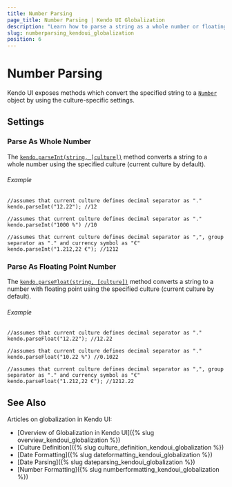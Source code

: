 ```yaml
---
title: Number Parsing
page_title: Number Parsing | Kendo UI Globalization
description: "Learn how to parse a string as a whole number or floating point number in Kendo UI by using the specified culture."
slug: numberparsing_kendoui_globalization
position: 6
---
```


# Number Parsing

Kendo UI exposes methods which convert the specified string to a [`Number`](https://developer.mozilla.org/en/JavaScript/Reference/Global_Objects/Number) object by using the culture-specific settings.

## Settings

### Parse As Whole Number

The [`kendo.parseInt(string, [culture])`](/api/framework/kendo#parseInt) method converts a string to a whole number using the specified culture (current culture by default).

###### Example

    //assumes that current culture defines decimal separator as "."
    kendo.parseInt("12.22"); //12

    //assumes that current culture defines decimal separator as "."
    kendo.parseInt("1000 %") //10

    //assumes that current culture defines decimal separator as ",", group separator as "." and currency symbol as "€"
    kendo.parseInt("1.212,22 €"); //1212

### Parse As Floating Point Number

The [`kendo.parseFloat(string, [culture])`](/api/framework/kendo#parseInt) method converts a string to a number with floating point using the specified culture (current culture by default).

###### Example

    //assumes that current culture defines decimal separator as "."
    kendo.parseFloat("12.22"); //12.22

    //assumes that current culture defines decimal separator as "."
    kendo.parseFloat("10.22 %") //0.1022

    //assumes that current culture defines decimal separator as ",", group separator as "." and currency symbol as "€"
    kendo.parseFloat("1.212,22 €"); //1212.22

## See Also

Articles on globalization in Kendo UI:

* [Overview of Globalization in Kendo UI]({% slug overview_kendoui_globalization %})
* [Culture Definition]({% slug culture_definition_kendoui_globalization %})
* [Date Formatting]({% slug dateformatting_kendoui_globalization %})
* [Date Parsing]({% slug dateparsing_kendoui_globalization %})
* [Number Formatting]({% slug numberformatting_kendoui_globalization %})
